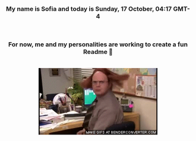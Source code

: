 


<div align="center">
<h3 >My name is Sofia and today is Sunday, 17 October, 04:17 GMT-4</h3><br>
<h3 >For now, me and my personalities are working to create a fun Readme 👋
</h3><br>
<img src='img/dwight.gif' alt='working...'/>
</div>
